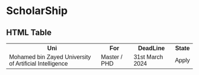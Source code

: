 # ScholarShip
<!DOCTYPE html>
<html>
<head>
<style>
table {
  font-family: arial, sans-serif;
  border-collapse: collapse;
  width: 100%;
}

td, th {
  border: 1px solid #dddddd;
  text-align: left;
  padding: 8px;
}

tr:nth-child(even) {
  background-color: #dddddd;
}
</style>
</head>
<body>

<h2>HTML Table</h2>

<table>
  <tr>
    <th>Uni</th>
    <th>For</th>
    <th>DeadLine</th>
        <th>State</th>
  </tr>
  <tr>
    <td>Mohamed bin Zayed University of Artificial Intelligence</td>
    <td><a src = "https://mbzuai.ac.ae/">Master / PHD</a></td>
    <td>31st March 2024</td>
    <td><a src = "https://crmweb-100902.campusnexus.cloud/OnlineApplication">Apply<a/></td>
  </tr>
</table>
</body>
</html>

